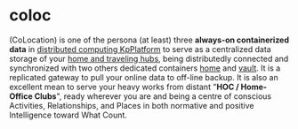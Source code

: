 # coloc

(CoLocation) is one of the persona (at least) three <b>always-on containerized data</b> in <a href="https://github.com/khaiphong/KpPlatform" target="_blank">distributed computing KpPlatform</a> to serve as a centralized data storage of your <a href="https://github.com/khaiphong/hub" target="_blank">home and traveling hubs</a>, being distributedly connected and synchronized with two others dedicated containers <a href="https://github.com/khaiphong/home" target="_blank">home</a> and <a href="https://github.com/khaiphong/vault" target="_blank">vault</a>. It is a replicated gateway to pull your online data to off-line backup. It is also an excellent mean to serve your heavy works from distant "<b>HOC / Home-Office Clubs</b>", ready wherever you are and being a centre of conscious Activities, Relationships, and Places in both normative and positive Intelligence toward What Count.

